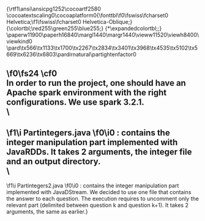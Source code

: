 {\rtf1\ansi\ansicpg1252\cocoartf2580
\cocoatextscaling0\cocoaplatform0{\fonttbl\f0\fswiss\fcharset0 Helvetica;\f1\fswiss\fcharset0 Helvetica-Oblique;}
{\colortbl;\red255\green255\blue255;}
{\*\expandedcolortbl;;}
\paperw11900\paperh16840\margl1440\margr1440\vieww11520\viewh8400\viewkind0
\pard\tx566\tx1133\tx1700\tx2267\tx2834\tx3401\tx3968\tx4535\tx5102\tx5669\tx6236\tx6803\pardirnatural\partightenfactor0

\f0\fs24 \cf0 \
In order to run the project, one should have an Apache spark environment with the right configurations. We use spark 3.2.1.\
\
- 
\f1\i Partintegers.java
\f0\i0  : contains the integer manipulation part implemented with JavaRDDs. It takes 2 arguments, the integer file and an output directory.\
\
- 
\f1\i Partintegers2.java 
\f0\i0 : contains the integer manipulation part implemented with JavaDStream. We decided to use one file that contains the answer to each question. The execution requires to uncomment only the relevant part (delimited between question k and question k+1). It takes 2 arguments, the same as earlier.}
